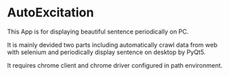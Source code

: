 # AutoExcitation
This App is for displaying beautiful sentence periodically on PC.

It is mainly devided two parts including automatically crawl data from web with selenium and periodically display sentence on desktop by PyQt5.

It requires chrome client and chrome driver configured in path environment.

